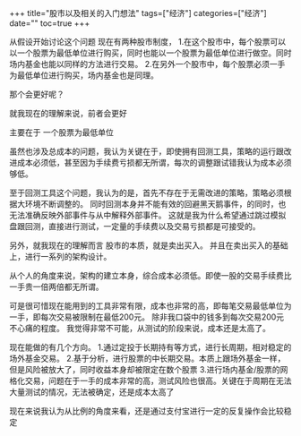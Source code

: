 +++
title="股市以及相关的入门想法"
tags=["经济"]
categories=["经济"]
date=""
toc=true
+++


从假设开始讨论这个问题
现在有两种股市制度，
1.在这个股市中，每个股票可以以一个股票为最低单位进行购买，同时也能以一个股票为最低单位进行做空。同时场内基金也能以同样的方法进行交易。
2.在另外一个股市中，每个股票必须一手为最低单位进行购买，场内基金也是同理。

那个会更好呢？

就我现在的理解来说，前者会更好

主要在于 一个股票为最低单位

虽然也涉及总成本的问题，我认为关键在于，即使拥有回测工具，策略的运行跟改进成本必须低，甚至因为手续费亏损都无所谓，每次的调整跟试错我认为成本必须够低。

至于回测工具这个问题，我认为的是，首先不存在于无需改进的策略，策略必须根据大环境不断调整的。
同时回测本身并不能有效的回避黑天鹅事件，的同时，也无法准确反映外部事件与从中解释外部事件。
这就是我为什么希望通过跳过模拟盘跟回测，直接进行测试，一定量的手续费以及交易亏损都是可接受的。

另外，就我现在的理解而言
股市的本质，就是卖出买入。
并且在卖出买入的基础上，进行一系列的架构设计。

从个人的角度来说，架构的建立本身，综合成本必须低。即使一股的交易手续费比一手贵一倍两倍都无所谓。

可是很可惜现在能用到的工具非常有限，成本也非常的高，即每笔交易最低单位为一手，即每次交易被限制在最低200元。
除非我口袋中的钱多到每次交易200元不心痛的程度。
我觉得非常不可能，从测试的阶段来说，成本还是太高了。

现在能做的有几个方向。
1.通过定投于长期持有等方式，进行长周期，相对稳定的场外基金交易。
2.基于分析，进行股票的中长期交易。本质上跟场外基金一样，但是风险被放大了，同时收益本身却被限定在数个股票
3.进行场内基金/股票的网格化交易，问题在于一手的成本非常的高，测试风险也很高。关键在于周期在无法大量测试的情况，无法被确定，还是成本太高了

现在来说我认为从比例的角度来看，还是通过支付宝进行一定的反复操作会比较稳定